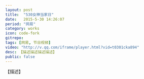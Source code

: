 ```yaml
---
layout: post
title:  "530女神当家日"
date:   2015-5-30 14:26:07
period: "网易"
category: works
icon: code-fork
gitrepo: 
tags: [网易, 节日视频]
video: "http://v.qq.com/iframe/player.html?vid=t0301cka894"
desc: 【描述描述描述描述】
public: false
---
```

【描述】
<tcvideo src="http://v.qq.com/iframe/player.html?vid=t0301cka894"></tcvideo>
